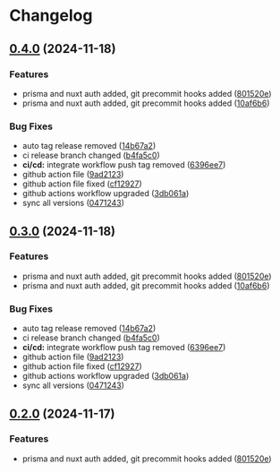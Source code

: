 # Changelog

## [0.4.0](https://github.com/shba007/nuxtemplate/compare/v0.3.0...v0.4.0) (2024-11-18)


### Features

* prisma and nuxt auth added, git precommit hooks added ([801520e](https://github.com/shba007/nuxtemplate/commit/801520e227850b2678ac056a67046ded61ca640f))
* prisma and nuxt auth added, git precommit hooks added ([10af6b6](https://github.com/shba007/nuxtemplate/commit/10af6b6eec21ea1b157b4439fa777a44223e9ea8))


### Bug Fixes

* auto tag release removed ([14b67a2](https://github.com/shba007/nuxtemplate/commit/14b67a261fedbaf4370794ee46d835dc87ddca99))
* ci release branch changed ([b4fa5c0](https://github.com/shba007/nuxtemplate/commit/b4fa5c0277e0138bc039f139174b4812da8a3217))
* **ci/cd:** integrate workflow push tag removed ([6396ee7](https://github.com/shba007/nuxtemplate/commit/6396ee734fc5962ec0b1c5143f31871922949a66))
* github action file ([9ad2123](https://github.com/shba007/nuxtemplate/commit/9ad21233cec68aee320ee7981eccda1101f7feaa))
* github action file fixed ([cf12927](https://github.com/shba007/nuxtemplate/commit/cf1292762bdc928b24b5a5393ec4455306f25587))
* github actions workflow upgraded ([3db061a](https://github.com/shba007/nuxtemplate/commit/3db061ae5205799bc6b807df81b2ad4538053540))
* sync all versions ([0471243](https://github.com/shba007/nuxtemplate/commit/047124326efb99a52b38cbb38d5501117e2a1671))

## [0.3.0](https://github.com/shba007/nuxtemplate/compare/v0.2.0...v0.3.0) (2024-11-18)


### Features

* prisma and nuxt auth added, git precommit hooks added ([801520e](https://github.com/shba007/nuxtemplate/commit/801520e227850b2678ac056a67046ded61ca640f))
* prisma and nuxt auth added, git precommit hooks added ([10af6b6](https://github.com/shba007/nuxtemplate/commit/10af6b6eec21ea1b157b4439fa777a44223e9ea8))


### Bug Fixes

* auto tag release removed ([14b67a2](https://github.com/shba007/nuxtemplate/commit/14b67a261fedbaf4370794ee46d835dc87ddca99))
* ci release branch changed ([b4fa5c0](https://github.com/shba007/nuxtemplate/commit/b4fa5c0277e0138bc039f139174b4812da8a3217))
* **ci/cd:** integrate workflow push tag removed ([6396ee7](https://github.com/shba007/nuxtemplate/commit/6396ee734fc5962ec0b1c5143f31871922949a66))
* github action file ([9ad2123](https://github.com/shba007/nuxtemplate/commit/9ad21233cec68aee320ee7981eccda1101f7feaa))
* github action file fixed ([cf12927](https://github.com/shba007/nuxtemplate/commit/cf1292762bdc928b24b5a5393ec4455306f25587))
* github actions workflow upgraded ([3db061a](https://github.com/shba007/nuxtemplate/commit/3db061ae5205799bc6b807df81b2ad4538053540))
* sync all versions ([0471243](https://github.com/shba007/nuxtemplate/commit/047124326efb99a52b38cbb38d5501117e2a1671))

## [0.2.0](https://github.com/shba007/nuxtemplate/compare/v0.1.6...v0.2.0) (2024-11-17)


### Features

* prisma and nuxt auth added, git precommit hooks added ([801520e](https://github.com/shba007/nuxtemplate/commit/801520e227850b2678ac056a67046ded61ca640f))
